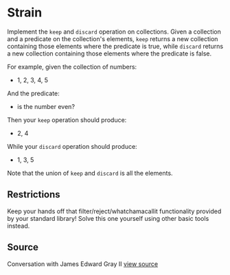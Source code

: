 # Strain

Implement the `keep` and `discard` operation on collections. Given a collection and a predicate on the collection's elements,
`keep` returns a new collection containing those elements where the predicate is true, while `discard` returns a new collection
containing those elements where the predicate is false.

For example, given the collection of numbers:

- 1, 2, 3, 4, 5

And the predicate:

- is the number even?

Then your `keep` operation should produce:

- 2, 4

While your `discard` operation should produce:

- 1, 3, 5

Note that the union of `keep` and `discard` is all the elements.

## Restrictions

Keep your hands off that filter/reject/whatchamacallit functionality
provided by your standard library!
Solve this one yourself using other basic tools instead.


## Source

Conversation with James Edward Gray II [view source](https://twitter.com/jeg2)
